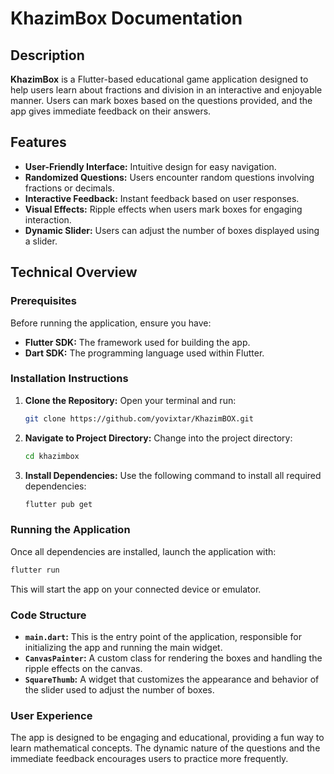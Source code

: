 # KhazimBox Documentation

## Description

**KhazimBox** is a Flutter-based educational game application designed to help users learn about fractions and division in an interactive and enjoyable manner. Users can mark boxes based on the questions provided, and the app gives immediate feedback on their answers.

## Features

- **User-Friendly Interface:** Intuitive design for easy navigation.
- **Randomized Questions:** Users encounter random questions involving fractions or decimals.
- **Interactive Feedback:** Instant feedback based on user responses.
- **Visual Effects:** Ripple effects when users mark boxes for engaging interaction.
- **Dynamic Slider:** Users can adjust the number of boxes displayed using a slider.

## Technical Overview

### Prerequisites

Before running the application, ensure you have:

- **Flutter SDK:** The framework used for building the app.
- **Dart SDK:** The programming language used within Flutter.

### Installation Instructions

1. **Clone the Repository:**
   Open your terminal and run:

   ```bash
   git clone https://github.com/yovixtar/KhazimBOX.git
   ```
2. **Navigate to Project Directory:**
   Change into the project directory:

   ```bash
   cd khazimbox
   ```

3. **Install Dependencies:**
   Use the following command to install all required dependencies:

   ```bash
   flutter pub get
   ```

### Running the Application

Once all dependencies are installed, launch the application with:

```bash
flutter run
```

This will start the app on your connected device or emulator.

### Code Structure

- **`main.dart`:** This is the entry point of the application, responsible for initializing the app and running the main widget.
- **`CanvasPainter`:** A custom class for rendering the boxes and handling the ripple effects on the canvas.
- **`SquareThumb`:** A widget that customizes the appearance and behavior of the slider used to adjust the number of boxes.


### User Experience

The app is designed to be engaging and educational, providing a fun way to learn mathematical concepts. The dynamic nature of the questions and the immediate feedback encourages users to practice more frequently.
